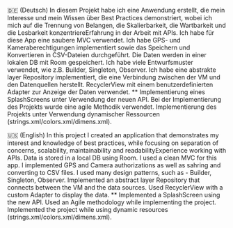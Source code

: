 🇩🇪 (Deutsch)
In diesem Projekt habe ich eine Anwendung erstellt, die mein Interesse und mein Wissen über Best Practices demonstriert, 
wobei ich mich auf die Trennung von Belangen, die Skalierbarkeit, 
die Wartbarkeit und die Lesbarkeit konzentriereErfahrung in der Arbeit mit APIs.
Ich habe für diese App eine saubere MVC verwendet.
Ich habe GPS- und Kameraberechtigungen implementiert sowie das Speichern und Konvertieren in CSV-Dateien durchgeführt.
Die Daten werden in einer lokalen DB mit Room gespeichert.
Ich habe viele Entwurfsmuster verwendet, wie z.B. Builder, Singleton, Observer.
Ich habe eine abstrakte layer Repository implementiert, die eine Verbindung zwischen der VM und den Datenquellen herstellt.
RecyclerView mit einem benutzerdefinierten Adapter zur Anzeige der Daten verwendet.
** Implementierung eines SplashScreens unter Verwendung der neuen API.
Bei der Implementierung des Projekts wurde eine agile Methodik verwendet.
Implementierung des Projekts unter Verwendung dynamischer Ressourcen (strings.xml/colors.xml/dimens.xml).

🇺🇸 (English)
In this project I created an application that demonstrates my interest and knowledge of best practices, 
while focusing on separation of concerns, scalability, maintainability and readabilityExperience working with APIs.
Data is stored in a local DB using Room.
I used a clean MVC for this app.
I implemented GPS and Camera authorizations as well as sahring and converting to CSV files.
I used many design patterns, such as - Builder, Singleton, Observer.
Implemented an abstract layer Repository that connects between the VM and the data sources.
Used RecyclerView with a custom Adapter to display the data.
** Implemented a SplashScreen using the new API.
Used an Agile methodology while implementing the project.
Implemented the project while using dynamic resources (strings.xml/colors.xml/dimens.xml).
